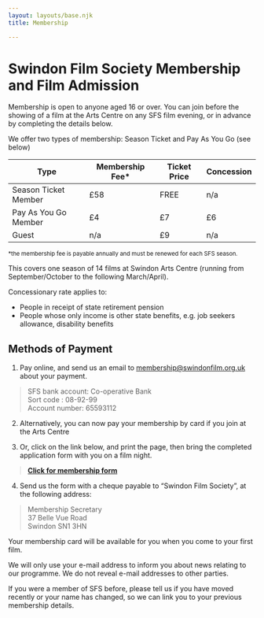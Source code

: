 ```yaml
---
layout: layouts/base.njk
title: Membership

---
```


# Swindon Film Society Membership and Film Admission

Membership is open to anyone aged 16 or over. You can join before the showing of a film at the Arts Centre on any SFS film evening, or in advance by completing the details below.

We offer two types of membership: Season Ticket and Pay As You Go (see below)

<table>
    <thead>
        <tr>
            <th>Type</th>
            <th>Membership Fee*</th>
            <th>Ticket Price</th>
            <th>Concession</th>
        </tr>
    </thead>
    <tbody>
        <tr>
            <td>Season Ticket Member</td>
            <td>£58</td>
            <td>FREE</td>
            <td>n/a</td>
        </tr>
        <tr>
            <td>Pay As You Go Member</td>
            <td>£4</td>
            <td>£7</td>
            <td>£6</td>
        </tr>
        <tr>
            <td>Guest</td>
            <td>n/a</td>
            <td>£9</td>
            <td>n/a</td>
        </tr>
    </tbody>
</table>
<small>*the membership fee is payable annually and must be renewed for each SFS season.</small>

This covers one season of 14 films at Swindon Arts Centre (running from September/October to the following March/April).

Concessionary rate applies to:

* People in receipt of state retirement pension
* People whose only income is other state benefits, e.g. job seekers allowance, disability benefits

## Methods of Payment
1) Pay online, and send us an email to <a href="mailto:membership@swindonfilm.org.uk">membership@swindonfilm.org.uk</a> about your payment.

> SFS bank account: Co-operative Bank  
> Sort code : 08-92-99  
> Account number: 65593112  

2) Alternatively, you can now pay your membership by card if you join at the Arts Centre

3) Or, click on the link below, and print the page, then bring the completed application form with you on a film night.

> <a href="/membership-form/" target="_blank"><strong>Click for membership form</strong></a>

4) Send us the form with a cheque payable to “Swindon Film Society”, at the following address:

> Membership Secretary  
> 37 Belle Vue Road  
> Swindon SN1 3HN  

Your membership card will be available for you when you come to your first film.

We will only use your e-mail address to inform you about news relating to our programme. We do not reveal e-mail addresses to other parties.

If you were a member of SFS before, please tell us if you have moved recently or your name has changed, so we can link you to your previous membership details.